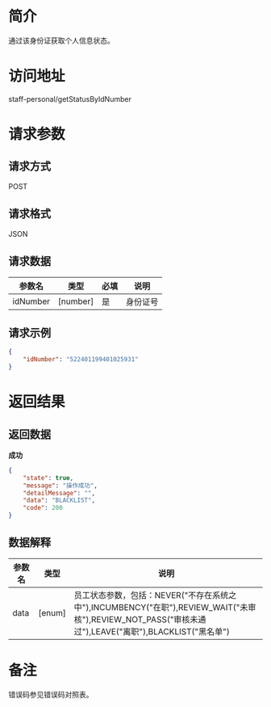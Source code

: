 # 简介
通过该身份证获取个人信息状态。

# 访问地址
staff-personal/getStatusByIdNumber

# 请求参数

## 请求方式
POST

## 请求格式
JSON

## 请求数据
|参数名|类型|必填|说明|
|-|-|-|-|
|idNumber|[number]|是|身份证号|

## 请求示例
```json
{
	"idNumber": "522401199401025931"
}
```

# 返回结果
## 返回数据
**成功**
```json
{
    "state": true,
    "message": "操作成功",
    "detailMessage": "",
    "data": "BLACKLIST",
    "code": 200
}
```

## 数据解释
|参数名|类型|说明|
|-|-|-|
|data|[enum]|员工状态参数，包括：NEVER("不存在系统之中"),INCUMBENCY("在职"),REVIEW_WAIT("未审核"),REVIEW_NOT_PASS("审核未通过"),LEAVE("离职"),BLACKLIST("黑名单")|

# 备注
错误码参见错误码对照表。